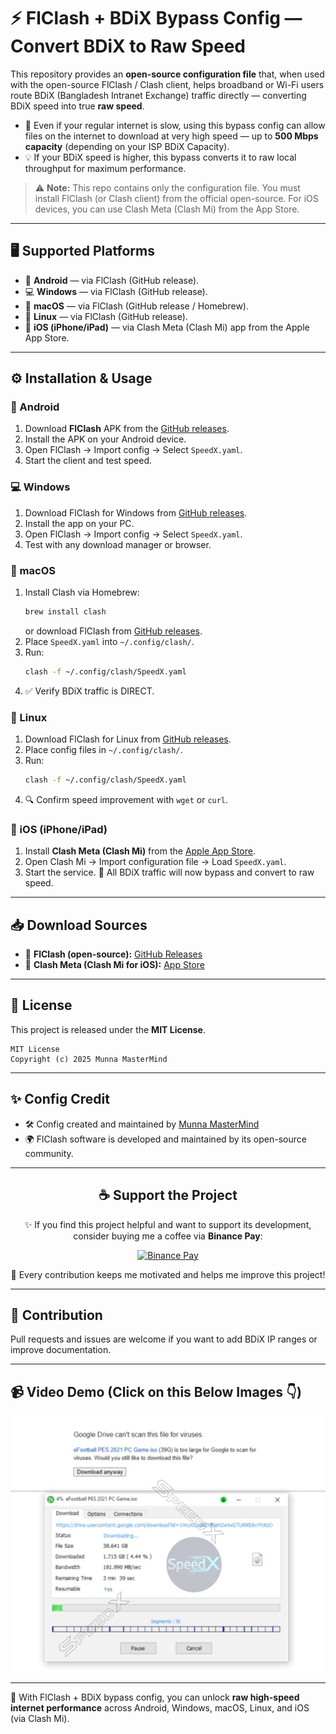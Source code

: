 # ⚡ FlClash + BDiX Bypass Config — Convert BDiX to Raw Speed 

This repository provides an **open-source configuration file** that, when used with the open-source FlClash / Clash client, helps broadband or Wi-Fi users route BDiX (Bangladesh Intranet Exchange) traffic directly — converting BDiX speed into true **raw speed**.  

- 🚀 Even if your regular internet is slow, using this bypass config can allow files on the internet to download at very high speed — up to **500 Mbps capacity** (depending on your ISP BDiX Capacity).  
- 💡 If your BDiX speed is higher, this bypass converts it to raw local throughput for maximum performance.  

> ⚠️ **Note:** This repo contains only the configuration file. You must install FlClash (or Clash client) from the official open-source. For iOS devices, you can use Clash Meta (Clash Mi) from the App Store.  

---

## 🖥️ Supported Platforms  

- 📱 **Android** — via FlClash (GitHub release).  
- 💻 **Windows** — via FlClash (GitHub release).  
- 🍏 **macOS** — via FlClash (GitHub release / Homebrew).  
- 🐧 **Linux** — via FlClash (GitHub release).  
- 📲 **iOS (iPhone/iPad)** — via Clash Meta (Clash Mi) app from the Apple App Store.  

---

## ⚙️ Installation & Usage  

### 📱 Android  
1. Download **FlClash** APK from the [GitHub releases](https://github.com/chen08209/FlClash/releases).  
2. Install the APK on your Android device.  
3. Open FlClash → Import config → Select `SpeedX.yaml`.  
4. Start the client and test speed.  

### 💻 Windows  
1. Download FlClash for Windows from [GitHub releases](https://github.com/chen08209/FlClash/releases).  
2. Install the app on your PC.  
3. Open FlClash → Import config → Select `SpeedX.yaml`.  
4. Test with any download manager or browser.  

### 🍏 macOS  
1. Install Clash via Homebrew:  
   ```bash
   brew install clash
   ```  
   or download FlClash from [GitHub releases](https://github.com/chen08209/FlClash/releases).  
2. Place `SpeedX.yaml` into `~/.config/clash/`.  
3. Run:  
   ```bash
   clash -f ~/.config/clash/SpeedX.yaml
   ```  
4. ✅ Verify BDiX traffic is DIRECT.  

### 🐧 Linux  
1. Download FlClash for Linux from [GitHub releases](https://github.com/chen08209/FlClash/releases).  
2. Place config files in `~/.config/clash/`.  
3. Run:  
   ```bash
   clash -f ~/.config/clash/SpeedX.yaml
   ```  
4. 🔍 Confirm speed improvement with `wget` or `curl`.  

### 📲 iOS (iPhone/iPad)  
1. Install **Clash Meta (Clash Mi)** from the [Apple App Store](https://apps.apple.com/us/app/clash-mi/id6744321968).  
2. Open Clash Mi → Import configuration file → Load `SpeedX.yaml`.  
3. Start the service. 🎉 All BDiX traffic will now bypass and convert to raw speed.  

---

## 📥 Download Sources  
- 🔗 **FlClash (open-source):** [GitHub Releases](https://github.com/chen08209/FlClash/releases)  
- 🔗 **Clash Meta (Clash Mi for iOS):** [App Store](https://apps.apple.com/us/app/clash-mi/id6744321968)  

---

## 📜 License  
This project is released under the **MIT License**.  

```
MIT License
Copyright (c) 2025 Munna MasterMind
```

---

## ✨ Config Credit  
- 🛠️ Config created and maintained by [Munna MasterMind](https://www.facebook.com/The.Munna)  
- 🌍 FlClash software is developed and maintained by its open-source community.  

---

<div align="center">

## ☕ Support the Project  
✨ If you find this project helpful and want to support its development,  
consider buying me a coffee via **Binance Pay**:  

[![Binance Pay](https://img.shields.io/badge/Binance%20Pay-788233021-fcd535?style=for-the-badge&logo=binance&logoColor=white)](https://github.com/Munna-Soft)  

🚀 Every contribution keeps me motivated and helps me improve this project!  

</div>

---

## 🤝 Contribution  
Pull requests and issues are welcome if you want to add BDiX IP ranges or improve documentation.  

---

## 📹 Video Demo (Click on this Below Images 👇)
[![ভিডিও টিউটোরিয়াল](assets/SpeedX%20Test%20Report.jpg)](https://www.facebook.com/The.Munna/videos/734602816294680/>)

---

🚀 With FlClash + BDiX bypass config, you can unlock **raw high-speed internet performance** across Android, Windows, macOS, Linux, and iOS (via Clash Mi).  
